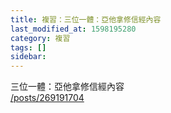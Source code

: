 ```yaml
---
title: 複習：三位一體：亞他拿修信經內容
last_modified_at: 1598195280
category: 複習
tags: []
sidebar: 
---
```


<p>三位一體：亞他拿修信經內容<br/>
<a href="/posts/269191704" target="_blank">/posts/269191704</a></p>
<p> </p>
